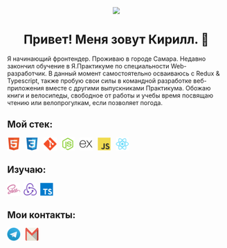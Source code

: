 <div align=center>
  <img src="https://media.giphy.com/media/MeJgB3yMMwIaHmKD4z/giphy.gif" width="200">
    <h1> 
    Привет! Меня зовут Кирилл. 👋
  </h1> 
</div>


<div>
  <p> Я начинающий фронтендер. Проживаю в городе Самара. Недавно закончил обучение в Я.Практикуме по специальности Web-разработчик. В данный момент самостоятельно осваиваюсь с Redux & Typescript, также пробую свои силы в командной разработке веб-приложения вместе с другими выпускниками Практикума. Обожаю книги и велосипеды, свободное от работы и учебы время посвящаю чтению или велопрогулкам, если позволяет погода. </p>
</div>

## Мой стек:

<div>
  <img src="https://github.com/devicons/devicon/blob/master/icons/html5/html5-original.svg" title="html5" alt="html5" width="30" height="30"/>&nbsp&nbsp
  <img src="https://github.com/devicons/devicon/blob/master/icons/css3/css3-original.svg" title="css" alt="css" width="30" height="30"/>&nbsp&nbsp
  <img src="https://github.com/devicons/devicon/blob/master/icons/git/git-original.svg" title="git" alt="git" width="30" height="30"/>&nbsp&nbsp
  <img src="https://github.com/devicons/devicon/blob/master/icons/nodejs/nodejs-original.svg" title="nodejs" alt="nodejs" width="30" height="30"/>&nbsp&nbsp
  <img src="https://github.com/devicons/devicon/blob/master/icons/express/express-original.svg" title="express" alt="express" width="30" height="30">&nbsp&nbsp
  <img src="https://github.com/devicons/devicon/blob/master/icons/javascript/javascript-original.svg" title="javascript" alt="javascript" width="30" height="30"/>&nbsp&nbsp
  <img src="https://github.com/devicons/devicon/blob/master/icons/react/react-original.svg" title="reactjs" alt="reactjs" width="30" height="30"/>&nbsp
</div>

## Изучаю:

<div>
  <img src="https://github.com/devicons/devicon/blob/master/icons/sass/sass-original.svg" title="sass" alt="sass" width="30" height="30"/>&nbsp
  <img src="https://github.com/devicons/devicon/blob/master/icons/redux/redux-original.svg" title="redux" alt="redux" width="30" height="30"/>&nbsp
  <img src="https://github.com/devicons/devicon/blob/master/icons/typescript/typescript-original.svg" title="redux" alt="redux" width="30" height="30"/>&nbsp
</div>

## Мои контакты:

<div>
  <a href="https://t.me/Kir163"><img src="./images/telegram.svg" title="telegram" alt="telegram" width="30" height="30"></a>&nbsp&nbsp
  <a href="mailto:burgov@mail.ru"><img src="./images/gmail.svg" title="email" alt="email" width="30" height="30"></a>
</div>
<!--
**h1ze/h1ze** is a ✨ _special_ ✨ repository because its `README.md` (this file) appears on your GitHub profile.

Here are some ideas to get you started:

- 🔭 I’m currently working on ...
- 🌱 I’m currently learning ...
- 👯 I’m looking to collaborate on ...
- 🤔 I’m looking for help with ...
- 💬 Ask me about ...
- 📫 How to reach me: ...
- 😄 Pronouns: ...
- ⚡ Fun fact: ...
  -->
